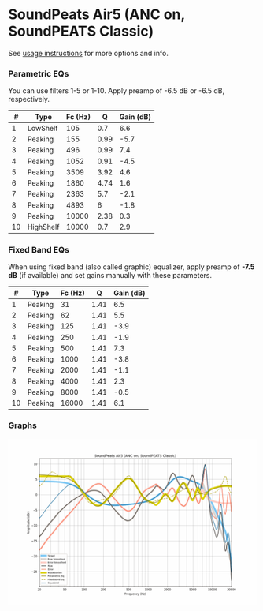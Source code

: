 # SoundPeats Air5 (ANC on, SoundPEATS Classic)
See [usage instructions](https://github.com/jaakkopasanen/AutoEq#usage) for more options and info.

### Parametric EQs
You can use filters 1-5 or 1-10. Apply preamp of -6.5 dB or -6.5 dB, respectively.

|   # | Type      |   Fc (Hz) |    Q |   Gain (dB) |
|-----|-----------|-----------|------|-------------|
|   1 | LowShelf  |       105 | 0.7  |         6.6 |
|   2 | Peaking   |       155 | 0.99 |        -5.7 |
|   3 | Peaking   |       496 | 0.99 |         7.4 |
|   4 | Peaking   |      1052 | 0.91 |        -4.5 |
|   5 | Peaking   |      3509 | 3.92 |         4.6 |
|   6 | Peaking   |      1860 | 4.74 |         1.6 |
|   7 | Peaking   |      2363 | 5.7  |        -2.1 |
|   8 | Peaking   |      4893 | 6    |        -1.8 |
|   9 | Peaking   |     10000 | 2.38 |         0.3 |
|  10 | HighShelf |     10000 | 0.7  |         2.9 |

### Fixed Band EQs
When using fixed band (also called graphic) equalizer, apply preamp of **-7.5 dB** (if available) and set gains manually with these parameters.

|   # | Type    |   Fc (Hz) |    Q |   Gain (dB) |
|-----|---------|-----------|------|-------------|
|   1 | Peaking |        31 | 1.41 |         6.5 |
|   2 | Peaking |        62 | 1.41 |         5.5 |
|   3 | Peaking |       125 | 1.41 |        -3.9 |
|   4 | Peaking |       250 | 1.41 |        -1.9 |
|   5 | Peaking |       500 | 1.41 |         7.3 |
|   6 | Peaking |      1000 | 1.41 |        -3.8 |
|   7 | Peaking |      2000 | 1.41 |        -1.1 |
|   8 | Peaking |      4000 | 1.41 |         2.3 |
|   9 | Peaking |      8000 | 1.41 |        -0.5 |
|  10 | Peaking |     16000 | 1.41 |         6.1 |

### Graphs
![](./SoundPeats%20Air5%20(ANC%20on,%20SoundPEATS%20Classic).png)
